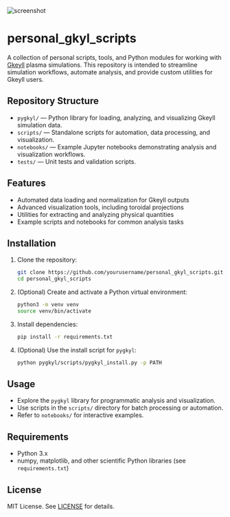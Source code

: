 
![screenshot](https://github.com/user-attachments/assets/995a9ad0-c647-4266-af4b-7d54395d4897)

# personal_gkyl_scripts

A collection of personal scripts, tools, and Python modules for working with [Gkeyll](https://gkeyll.readthedocs.io/) plasma simulations. This repository is intended to streamline simulation workflows, automate analysis, and provide custom utilities for Gkeyll users.

## Repository Structure

- `pygkyl/` — Python library for loading, analyzing, and visualizing Gkeyll simulation data.
- `scripts/` — Standalone scripts for automation, data processing, and visualization.
- `notebooks/` — Example Jupyter notebooks demonstrating analysis and visualization workflows.
- `tests/` — Unit tests and validation scripts.

## Features

- Automated data loading and normalization for Gkeyll outputs
- Advanced visualization tools, including toroidal projections
- Utilities for extracting and analyzing physical quantities
- Example scripts and notebooks for common analysis tasks

## Installation

1. Clone the repository:
   ```bash
   git clone https://github.com/yourusername/personal_gkyl_scripts.git
   cd personal_gkyl_scripts
   ```

2. (Optional) Create and activate a Python virtual environment:
   ```bash
   python3 -m venv venv
   source venv/bin/activate
   ```

3. Install dependencies:
   ```bash
   pip install -r requirements.txt
   ```

4. (Optional) Use the install script for `pygkyl`:
   ```bash
   python pygkyl/scripts/pygkyl_install.py -p PATH
   ```

## Usage

- Explore the `pygkyl` library for programmatic analysis and visualization.
- Use scripts in the `scripts/` directory for batch processing or automation.
- Refer to `notebooks/` for interactive examples.

## Requirements

- Python 3.x
- numpy, matplotlib, and other scientific Python libraries (see `requirements.txt`)

## License

MIT License. See [LICENSE](LICENSE) for details.
